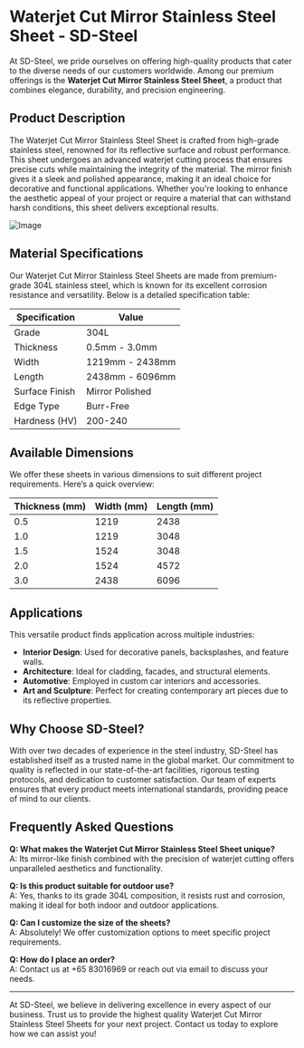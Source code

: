 # Waterjet Cut Mirror Stainless Steel Sheet - SD-Steel

At SD-Steel, we pride ourselves on offering high-quality products that cater to the diverse needs of our customers worldwide. Among our premium offerings is the **Waterjet Cut Mirror Stainless Steel Sheet**, a product that combines elegance, durability, and precision engineering.

## Product Description

The Waterjet Cut Mirror Stainless Steel Sheet is crafted from high-grade stainless steel, renowned for its reflective surface and robust performance. This sheet undergoes an advanced waterjet cutting process that ensures precise cuts while maintaining the integrity of the material. The mirror finish gives it a sleek and polished appearance, making it an ideal choice for decorative and functional applications. Whether you're looking to enhance the aesthetic appeal of your project or require a material that can withstand harsh conditions, this sheet delivers exceptional results.

![Image](https://github.com/user-attachments/assets/2567258e-e124-4816-932d-1809bd27ef0b)

## Material Specifications

Our Waterjet Cut Mirror Stainless Steel Sheets are made from premium-grade 304L stainless steel, which is known for its excellent corrosion resistance and versatility. Below is a detailed specification table:

| Specification         | Value                |
|-----------------------|----------------------|
| Grade                 | 304L                 |
| Thickness             | 0.5mm - 3.0mm        |
| Width                 | 1219mm - 2438mm      |
| Length                | 2438mm - 6096mm      |
| Surface Finish        | Mirror Polished      |
| Edge Type             | Burr-Free            |
| Hardness (HV)         | 200-240              |

## Available Dimensions

We offer these sheets in various dimensions to suit different project requirements. Here’s a quick overview:

| Thickness (mm) | Width (mm) | Length (mm) |
|----------------|------------|-------------|
| 0.5            | 1219       | 2438        |
| 1.0            | 1219       | 3048        |
| 1.5            | 1524       | 3048        |
| 2.0            | 1524       | 4572        |
| 3.0            | 2438       | 6096        |

## Applications

This versatile product finds application across multiple industries:

- **Interior Design**: Used for decorative panels, backsplashes, and feature walls.
- **Architecture**: Ideal for cladding, facades, and structural elements.
- **Automotive**: Employed in custom car interiors and accessories.
- **Art and Sculpture**: Perfect for creating contemporary art pieces due to its reflective properties.

## Why Choose SD-Steel?

With over two decades of experience in the steel industry, SD-Steel has established itself as a trusted name in the global market. Our commitment to quality is reflected in our state-of-the-art facilities, rigorous testing protocols, and dedication to customer satisfaction. Our team of experts ensures that every product meets international standards, providing peace of mind to our clients.

## Frequently Asked Questions

**Q: What makes the Waterjet Cut Mirror Stainless Steel Sheet unique?**  
A: Its mirror-like finish combined with the precision of waterjet cutting offers unparalleled aesthetics and functionality.

**Q: Is this product suitable for outdoor use?**  
A: Yes, thanks to its grade 304L composition, it resists rust and corrosion, making it ideal for both indoor and outdoor applications.

**Q: Can I customize the size of the sheets?**  
A: Absolutely! We offer customization options to meet specific project requirements.

**Q: How do I place an order?**  
A: Contact us at +65 83016969 or reach out via email to discuss your needs.

---

At SD-Steel, we believe in delivering excellence in every aspect of our business. Trust us to provide the highest quality Waterjet Cut Mirror Stainless Steel Sheets for your next project. Contact us today to explore how we can assist you!